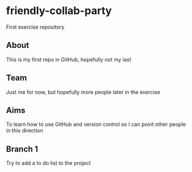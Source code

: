# friendly-collab-party
First exercise repository

## About
This is my first repo in GitHub, hopefully not my last

## Team
Just me for now, but hopefully more people later in the exercise

## Aims
To learn how to use GitHub and version control so I can point other people in this direction

## Branch 1
Try to add a to do list to the project

